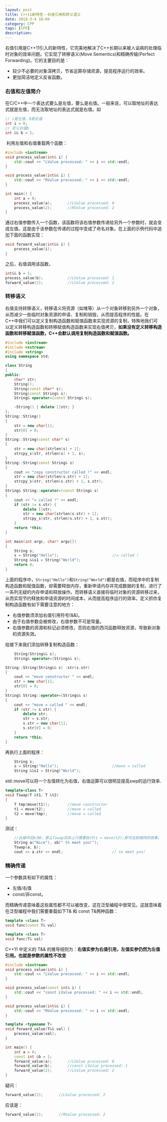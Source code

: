 ```yaml
---
layout: post
title: C++11新特性--右值引用和转义语义
date: 2019-3-4 18:04
category: CPP
tags: [CPP]
description: 
---
```


​	右值引用是C++11引入的新特性，它完美地解决了C++长期以来被人诟病的处理临时对象的效率问题。它实现了转移语义(Move Sementics)和精确传输(Perfect Forwarding)。它的主要目的是：

- 较少不必要的对象深拷贝，节省运算存储资源，提高程序运行的效率。
- 更加简洁地定义反省函数。



### 右值和左值简介

​        在C/C++中一个表达式要么是左值，要么是右值。一般来说，可以取地址的表达式就是左值，而无法取地址的表达式就是右值。如

```C++
// i是左值，0是右值
int i = 0;
// 定义右值b
int && b = 1;
```

​	利用左值和右值重载两个函数：

```C++
#include <iostream>
void process_value(int& i) {
	std::cout << "LValue processed: " << i << std::endl;
}

void process_value(int&& i) {
	std::cout << "RValue processed: " << i << std::endl;
}

int main() {
	int a = 0;
	process_value(a);		//LValue processed: 0
	process_value(2);		//RValue processed: 2
}
```

​        通过右值参数传入一个函数，该函数将该右值参数传递给另外一个参数时，就会变成左值。这是由于该参数在传递的过程中变成了命名对象。在上面的示例代码中追加下面的函数实现：

```C++
void forward_value(int&& i) { 
	process_value(i); 
} 
```

之后，右值调用该函数，

```C++
int&& b = 1;
process_value(b);			//LValue processed: 1
forward_value(2);			//LValue processed: 2
```

### 转移语义

​	右值支持转移语义，转移语义将资源（如堆等）从一个对象转移到另外一个对象，从而减少一些临时对象资源的申请、复制和销毁，从而提高程序的性能。在C++中我们可以定义复制构造函数和赋值函数来实现资源的复制，特殊地我们可以定义转移构造函数和转移赋值构造函数来实现右值拷贝，**如果没有定义转移构造函数和转移赋值函数，C++会默认调用复制构造函数和赋值函数。**

```C++
#include <iostream>
#include <sstream>
#include <string>
using namespace std;

class String
{
public:
	char* str;
	String();
	String(const char* s);
	String(const String& s);
	String& operator=(const String& s);

	~String() { delete []str; }
};
String::String()
{
	str = new char[1];
	str[0] = 0;
}
String::String(const char* s)
{
	str = new char[strlen(s) + 1];
	strcpy_s(str, strlen(s) + 1, s);
}
String::String(const String& s)
{
	cout << "copy constructor called !" << endl;
	str = new char[strlen(s.str) + 1];
	strcpy_s(str, strlen(s.str) + 1, s.str);
}
String& String::operator=(const String& s)
{
	cout << "= called !" << endl;
	if (str != s.str) {
		delete []str;
		str = new char[strlen(s.str) + 1];
		strcpy_s(str, strlen(s.str) + 1, s.str);
	}
	return *this;
}

int main(int argc, char* argv[])
{
	String s;
	s = String("Hello");						//= called !
	String &&s1 = String("World");
	return 0;
}
```

​	上面的程序中，```String("Hello")```和```String("World")```都是右值，而程序中的复制构造函数和赋值函数，却需要释放内存，重新申请内存并完成数据的复制，进行了一系列无疑的内存申请和释放操作。而转移语义直接将临时对象的资源转移过来，从而实现节约释放和申请资源的时间成本，从而提高程序运行的效率。定义抓你复制构造函数有如下需要注意的地方：

- 右值参数须添加右值引用符号(&&)。
- 由于右值参数会被修改，右值参数不可是常量。
- 右值参数的资源和标记必须修改，否则右值的西沟函数释放资源，导致新对象的资源失效。

给接下来我们添加转移复制构造函数：

```C++
	String(String&& s);
	String& operator=(String&& s);
```

```C++
String::String(String&& s) :str(s.str)
{
	cout << "move constructor " << endl;
	str = new char[1];
	str[0] = 0;
}
String& String::operator=(String&& s)
{
	cout << "move = called " << endl;
	if (str != s.str) {
		delete str;
		str = s.str;
		s.str = new char[1];
		s.str[0] = 0;
	}
	return *this;
}
```

再执行上面的程序：

```C++
	String s;
	s = String("Hello");						//move = called 
	String &&s1 = String("World");
```

std::move可以将一个左值转化为右值，右值运算可以很明显提高swp的运行效率.

```C++
template<class T>
void Tswap(T &t1, T &t2)
{
	T tmp(move(t1));		//move constructor 
	t1 = move(t2);			//move = called 
	t2 = move(tmp);			//move = called 
}
```

测试：

```C++
	//此操作后b为0，那么Tswap实际上只需要执行t1 = move(t2);即可达到相同的效果。
	String a("Nice"), sb(" to meet you!");
	Tswap(a, b);
	cout << a.str << endl;						// to meet you!
```



### 精确传递

一个参数具有如下的属性：

- 左值/右值
- const/非const。

而精确传递意味着这些属性都不可以被改变，这在泛型编程中很常见。这就意味着在泛型编程中我们需要重载如下T& 和 const T&两种函数：

```C++
template <class T> 
void func(const T& val) 

template <class T>
void func(T& val)
```

C++11 中定义的 T&& 的推导规则为：**右值实参为右值引用，左值实参仍然为左值引用。也就是参数的属性不改变**

```C++
#include <iostream>
void process_value(int& i) {
	std::cout << "LValue processed: " << i << std::endl;
}

void process_value(const int& i) {
	std::cout << "const LValue processed: " << i << std::endl;
}

void process_value(int&& i) {
	std::cout << "RValue processed: " << i << std::endl;
}

template <typename T> 
void forward_value(T&& val) {
	process_value(val);
}

int main() {
	int a = 0;
	const int &b = 1;
	forward_value(a);		//LValue processed: 0
	forward_value(b);		//const LValue processed: 1
	forward_value(2);		//LValue processed: 2
}
```

疑问：

```C++
forward_value(2);		//LValue processed: 2
```

应该是：

```C++
forward_value(2);		//RValue processed: 2
```



